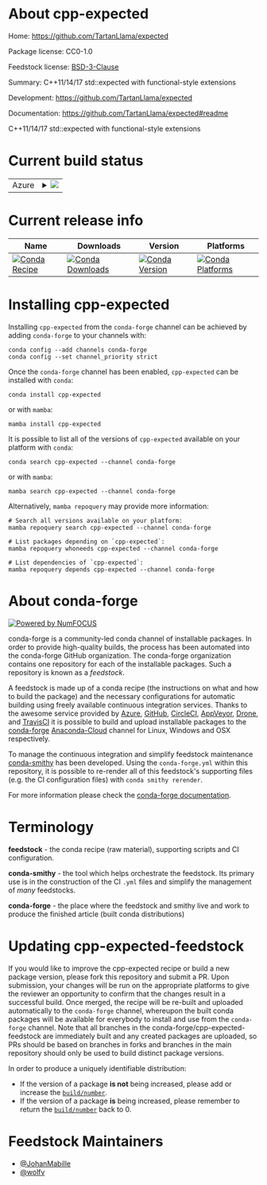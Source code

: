 About cpp-expected
==================

Home: https://github.com/TartanLlama/expected

Package license: CC0-1.0

Feedstock license: [BSD-3-Clause](https://github.com/conda-forge/cpp-expected-feedstock/blob/main/LICENSE.txt)

Summary: C++11/14/17 std::expected with functional-style extensions

Development: https://github.com/TartanLlama/expected

Documentation: https://github.com/TartanLlama/expected#readme

C++11/14/17 std::expected with functional-style extensions

Current build status
====================


<table>
    
  <tr>
    <td>Azure</td>
    <td>
      <details>
        <summary>
          <a href="https://dev.azure.com/conda-forge/feedstock-builds/_build/latest?definitionId=15572&branchName=main">
            <img src="https://dev.azure.com/conda-forge/feedstock-builds/_apis/build/status/cpp-expected-feedstock?branchName=main">
          </a>
        </summary>
        <table>
          <thead><tr><th>Variant</th><th>Status</th></tr></thead>
          <tbody><tr>
              <td>linux_64</td>
              <td>
                <a href="https://dev.azure.com/conda-forge/feedstock-builds/_build/latest?definitionId=15572&branchName=main">
                  <img src="https://dev.azure.com/conda-forge/feedstock-builds/_apis/build/status/cpp-expected-feedstock?branchName=main&jobName=linux&configuration=linux_64_" alt="variant">
                </a>
              </td>
            </tr><tr>
              <td>linux_aarch64</td>
              <td>
                <a href="https://dev.azure.com/conda-forge/feedstock-builds/_build/latest?definitionId=15572&branchName=main">
                  <img src="https://dev.azure.com/conda-forge/feedstock-builds/_apis/build/status/cpp-expected-feedstock?branchName=main&jobName=linux&configuration=linux_aarch64_" alt="variant">
                </a>
              </td>
            </tr><tr>
              <td>linux_ppc64le</td>
              <td>
                <a href="https://dev.azure.com/conda-forge/feedstock-builds/_build/latest?definitionId=15572&branchName=main">
                  <img src="https://dev.azure.com/conda-forge/feedstock-builds/_apis/build/status/cpp-expected-feedstock?branchName=main&jobName=linux&configuration=linux_ppc64le_" alt="variant">
                </a>
              </td>
            </tr><tr>
              <td>osx_64</td>
              <td>
                <a href="https://dev.azure.com/conda-forge/feedstock-builds/_build/latest?definitionId=15572&branchName=main">
                  <img src="https://dev.azure.com/conda-forge/feedstock-builds/_apis/build/status/cpp-expected-feedstock?branchName=main&jobName=osx&configuration=osx_64_" alt="variant">
                </a>
              </td>
            </tr><tr>
              <td>osx_arm64</td>
              <td>
                <a href="https://dev.azure.com/conda-forge/feedstock-builds/_build/latest?definitionId=15572&branchName=main">
                  <img src="https://dev.azure.com/conda-forge/feedstock-builds/_apis/build/status/cpp-expected-feedstock?branchName=main&jobName=osx&configuration=osx_arm64_" alt="variant">
                </a>
              </td>
            </tr><tr>
              <td>win_64</td>
              <td>
                <a href="https://dev.azure.com/conda-forge/feedstock-builds/_build/latest?definitionId=15572&branchName=main">
                  <img src="https://dev.azure.com/conda-forge/feedstock-builds/_apis/build/status/cpp-expected-feedstock?branchName=main&jobName=win&configuration=win_64_" alt="variant">
                </a>
              </td>
            </tr>
          </tbody>
        </table>
      </details>
    </td>
  </tr>
</table>

Current release info
====================

| Name | Downloads | Version | Platforms |
| --- | --- | --- | --- |
| [![Conda Recipe](https://img.shields.io/badge/recipe-cpp--expected-green.svg)](https://anaconda.org/conda-forge/cpp-expected) | [![Conda Downloads](https://img.shields.io/conda/dn/conda-forge/cpp-expected.svg)](https://anaconda.org/conda-forge/cpp-expected) | [![Conda Version](https://img.shields.io/conda/vn/conda-forge/cpp-expected.svg)](https://anaconda.org/conda-forge/cpp-expected) | [![Conda Platforms](https://img.shields.io/conda/pn/conda-forge/cpp-expected.svg)](https://anaconda.org/conda-forge/cpp-expected) |

Installing cpp-expected
=======================

Installing `cpp-expected` from the `conda-forge` channel can be achieved by adding `conda-forge` to your channels with:

```
conda config --add channels conda-forge
conda config --set channel_priority strict
```

Once the `conda-forge` channel has been enabled, `cpp-expected` can be installed with `conda`:

```
conda install cpp-expected
```

or with `mamba`:

```
mamba install cpp-expected
```

It is possible to list all of the versions of `cpp-expected` available on your platform with `conda`:

```
conda search cpp-expected --channel conda-forge
```

or with `mamba`:

```
mamba search cpp-expected --channel conda-forge
```

Alternatively, `mamba repoquery` may provide more information:

```
# Search all versions available on your platform:
mamba repoquery search cpp-expected --channel conda-forge

# List packages depending on `cpp-expected`:
mamba repoquery whoneeds cpp-expected --channel conda-forge

# List dependencies of `cpp-expected`:
mamba repoquery depends cpp-expected --channel conda-forge
```


About conda-forge
=================

[![Powered by
NumFOCUS](https://img.shields.io/badge/powered%20by-NumFOCUS-orange.svg?style=flat&colorA=E1523D&colorB=007D8A)](https://numfocus.org)

conda-forge is a community-led conda channel of installable packages.
In order to provide high-quality builds, the process has been automated into the
conda-forge GitHub organization. The conda-forge organization contains one repository
for each of the installable packages. Such a repository is known as a *feedstock*.

A feedstock is made up of a conda recipe (the instructions on what and how to build
the package) and the necessary configurations for automatic building using freely
available continuous integration services. Thanks to the awesome service provided by
[Azure](https://azure.microsoft.com/en-us/services/devops/), [GitHub](https://github.com/),
[CircleCI](https://circleci.com/), [AppVeyor](https://www.appveyor.com/),
[Drone](https://cloud.drone.io/welcome), and [TravisCI](https://travis-ci.com/)
it is possible to build and upload installable packages to the
[conda-forge](https://anaconda.org/conda-forge) [Anaconda-Cloud](https://anaconda.org/)
channel for Linux, Windows and OSX respectively.

To manage the continuous integration and simplify feedstock maintenance
[conda-smithy](https://github.com/conda-forge/conda-smithy) has been developed.
Using the ``conda-forge.yml`` within this repository, it is possible to re-render all of
this feedstock's supporting files (e.g. the CI configuration files) with ``conda smithy rerender``.

For more information please check the [conda-forge documentation](https://conda-forge.org/docs/).

Terminology
===========

**feedstock** - the conda recipe (raw material), supporting scripts and CI configuration.

**conda-smithy** - the tool which helps orchestrate the feedstock.
                   Its primary use is in the construction of the CI ``.yml`` files
                   and simplify the management of *many* feedstocks.

**conda-forge** - the place where the feedstock and smithy live and work to
                  produce the finished article (built conda distributions)


Updating cpp-expected-feedstock
===============================

If you would like to improve the cpp-expected recipe or build a new
package version, please fork this repository and submit a PR. Upon submission,
your changes will be run on the appropriate platforms to give the reviewer an
opportunity to confirm that the changes result in a successful build. Once
merged, the recipe will be re-built and uploaded automatically to the
`conda-forge` channel, whereupon the built conda packages will be available for
everybody to install and use from the `conda-forge` channel.
Note that all branches in the conda-forge/cpp-expected-feedstock are
immediately built and any created packages are uploaded, so PRs should be based
on branches in forks and branches in the main repository should only be used to
build distinct package versions.

In order to produce a uniquely identifiable distribution:
 * If the version of a package **is not** being increased, please add or increase
   the [``build/number``](https://docs.conda.io/projects/conda-build/en/latest/resources/define-metadata.html#build-number-and-string).
 * If the version of a package **is** being increased, please remember to return
   the [``build/number``](https://docs.conda.io/projects/conda-build/en/latest/resources/define-metadata.html#build-number-and-string)
   back to 0.

Feedstock Maintainers
=====================

* [@JohanMabille](https://github.com/JohanMabille/)
* [@wolfv](https://github.com/wolfv/)

